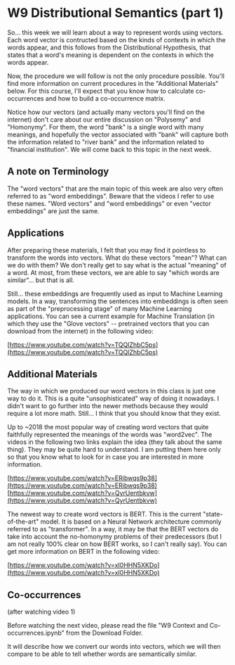 W9 Distributional Semantics (part 1)
====================================

So... this week we will learn about a way to represent words using vectors.
Each word vector is contructed based on the kinds of contexts in which the
words appear, and this follows from the Distributional Hypothesis, that states
that a word's meaning is dependent on the contexts in which the words appear.

Now, the procedure we will follow is not the only procedure possible. You'll
find more information on current procedures in the "Additional Materials" below.
For this course, I'll expect that you know how to calculate co-occurrences and
how to build a co-occurrence matrix.

Notice how our vectors (and actually many vectors you'll find on the internet)
don't care about our entire discussion on "Polysemy" and "Homonymy". For them,
the word "bank" is a single word with many meanings, and hopefully the vector
associated with "bank" will capture both the information related to "river bank"
and the information related to "financial institution". We will come back to
this topic in the next week.


A note on Terminology
---------------------

The "word vectors" that are the main topic of this week are also very often
referred to as "word embeddings". Beware that the videos I refer to use these
names. "Word vectors" and "word embeddings" or even "vector embeddings" are
just the same.


Applications
------------

After preparing these materials, I felt that you may find it pointless to
transform the words into vectors. What do these vectors "mean"? What can we do
with them? We don't really get to say what is the actual "meaning" of a word.
At most, from these vectors, we are able to say "which words are similar"...
but that is all.

Still... these embeddings are frequently used as input to Machine Learning
models. In a way, transforming the sentences into embeddings is often seen as
part of the "preprocessing stage" of many Machine Learning applications. You
can see a current example for Machine Translation (in which they use the
"Glove vectors" -- pretrained vectors that you can download from the internet)
in the following video:

[https://www.youtube.com/watch?v=TQQlZhbC5ps](https://www.youtube.com/watch?v=TQQlZhbC5ps)

Additional Materials
--------------------

The way in which we produced our word vectors in this class is just one way to
do it. This is a quite "unsophisticated" way of doing it nowadays. I didn't
want to go further into the newer methods because they would require a lot more
math. Still... I think that you should know that they exist.

Up to ~2018 the most popular way of creating word vectors that quite faithfully
represented the meanings of the words was "word2vec". The videos in the
following two links explain the idea (they talk about the same thing). They may
be quite hard to understand. I am putting them here only so that you know what
to look for in case you are interested in more information.

[https://www.youtube.com/watch?v=ERibwqs9p38](https://www.youtube.com/watch?v=ERibwqs9p38)
[https://www.youtube.com/watch?v=QyrUentbkvw](https://www.youtube.com/watch?v=QyrUentbkvw)

The newest way to create word vectors is BERT. This is the current
"state-of-the-art" model. It is based on a Neural Network architecture commonly
referred to as "transformer". In a way, it may be that the BERT vectors do take
into account the no-homonymy problems of their predecessors (but I am not really
100% clear on how BERT works, so I can't really say). You can get more
information on BERT in the following video:

[https://www.youtube.com/watch?v=xI0HHN5XKDo](https://www.youtube.com/watch?v=xI0HHN5XKDo)


Co-occurrences
--------------

(after watching video 1)

Before watching the next video, please read the file
"W9 Context and Co-occurrences.ipynb" from the Download Folder.

It will describe how we convert our words into vectors, which we will then
compare to be able to tell whether words are semantically similar.


